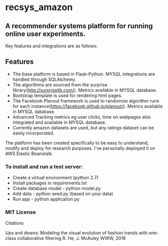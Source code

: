 
# recsys_amazon

## A recommender systems platform for running online user experiments. 

Key features and integrations are as follows:

## Features
* The base platform is based in Flask-Python. MYSQL integrations are handled through SQLAlchemy.
* The algorithms are sourced from the surprise library(http://surpriselib.com/). Metrics available in MYSQL database.
* Bootstrap template is used for rendering html pages.
* The Facebook Planout framework is used to randomize algorithm runs for each instance(https://facebook.github.io/planout/). Metrics     available in MYSQL database.
* Advanced Tracking metrics eg user clicks, time on webpages also integrated and available in MYSQL database.
* Currently amazon datasets are used, but any ratings dataset can be easily incorporated.

The platform has been created specifically to be easy to understand, modify and deploy for research purposes. I've personally deployed it on AWS Elastic Beanstalk.

### To install and run a test server:
* Create a virtual environment (python 2.7)
* Install packages in requirements.txt
* Create database model - python model.py
* Add data - python seed.py (based on your data)
* Run app - python application.py

### MIT License

Citations

Ups and downs: Modeling the visual evolution of fashion trends with one-class collaborative filtering
R. He, J. McAuley
WWW, 2016
